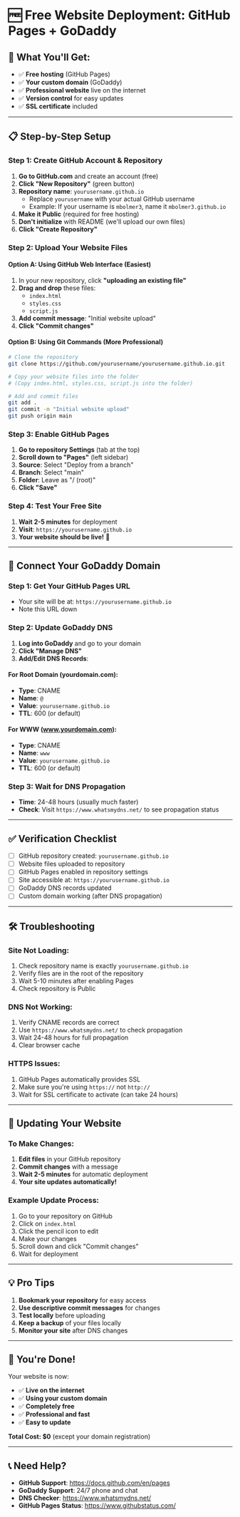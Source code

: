 # 🆓 Free Website Deployment: GitHub Pages + GoDaddy

## 🎯 **What You'll Get:**
- ✅ **Free hosting** (GitHub Pages)
- ✅ **Your custom domain** (GoDaddy)
- ✅ **Professional website** live on the internet
- ✅ **Version control** for easy updates
- ✅ **SSL certificate** included

---

## 📋 **Step-by-Step Setup**

### **Step 1: Create GitHub Account & Repository**

1. **Go to GitHub.com** and create an account (free)
2. **Click "New Repository"** (green button)
3. **Repository name**: `yourusername.github.io` 
   - Replace `yourusername` with your actual GitHub username
   - Example: If your username is `mbolmer3`, name it `mbolmer3.github.io`
4. **Make it Public** (required for free hosting)
5. **Don't initialize** with README (we'll upload our own files)
6. **Click "Create Repository"**

### **Step 2: Upload Your Website Files**

#### **Option A: Using GitHub Web Interface (Easiest)**
1. In your new repository, click **"uploading an existing file"**
2. **Drag and drop** these files:
   - `index.html`
   - `styles.css`
   - `script.js`
3. **Add commit message**: "Initial website upload"
4. **Click "Commit changes"**

#### **Option B: Using Git Commands (More Professional)**
```bash
# Clone the repository
git clone https://github.com/yourusername/yourusername.github.io.git

# Copy your website files into the folder
# (Copy index.html, styles.css, script.js into the folder)

# Add and commit files
git add .
git commit -m "Initial website upload"
git push origin main
```

### **Step 3: Enable GitHub Pages**

1. **Go to repository Settings** (tab at the top)
2. **Scroll down to "Pages"** (left sidebar)
3. **Source**: Select "Deploy from a branch"
4. **Branch**: Select "main"
5. **Folder**: Leave as "/ (root)"
6. **Click "Save"**

### **Step 4: Test Your Free Site**

1. **Wait 2-5 minutes** for deployment
2. **Visit**: `https://yourusername.github.io`
3. **Your website should be live!** 🎉

---

## 🔗 **Connect Your GoDaddy Domain**

### **Step 1: Get Your GitHub Pages URL**
- Your site will be at: `https://yourusername.github.io`
- Note this URL down

### **Step 2: Update GoDaddy DNS**

1. **Log into GoDaddy** and go to your domain
2. **Click "Manage DNS"**
3. **Add/Edit DNS Records**:

#### **For Root Domain (yourdomain.com):**
- **Type**: CNAME
- **Name**: `@`
- **Value**: `yourusername.github.io`
- **TTL**: 600 (or default)

#### **For WWW (www.yourdomain.com):**
- **Type**: CNAME  
- **Name**: `www`
- **Value**: `yourusername.github.io`
- **TTL**: 600 (or default)

### **Step 3: Wait for DNS Propagation**
- **Time**: 24-48 hours (usually much faster)
- **Check**: Visit `https://www.whatsmydns.net/` to see propagation status

---

## ✅ **Verification Checklist**

- [ ] GitHub repository created: `yourusername.github.io`
- [ ] Website files uploaded to repository
- [ ] GitHub Pages enabled in repository settings
- [ ] Site accessible at: `https://yourusername.github.io`
- [ ] GoDaddy DNS records updated
- [ ] Custom domain working (after DNS propagation)

---

## 🛠️ **Troubleshooting**

### **Site Not Loading:**
1. Check repository name is exactly `yourusername.github.io`
2. Verify files are in the root of the repository
3. Wait 5-10 minutes after enabling Pages
4. Check repository is Public

### **DNS Not Working:**
1. Verify CNAME records are correct
2. Use `https://www.whatsmydns.net/` to check propagation
3. Wait 24-48 hours for full propagation
4. Clear browser cache

### **HTTPS Issues:**
1. GitHub Pages automatically provides SSL
2. Make sure you're using `https://` not `http://`
3. Wait for SSL certificate to activate (can take 24 hours)

---

## 🔄 **Updating Your Website**

### **To Make Changes:**
1. **Edit files** in your GitHub repository
2. **Commit changes** with a message
3. **Wait 2-5 minutes** for automatic deployment
4. **Your site updates automatically!**

### **Example Update Process:**
1. Go to your repository on GitHub
2. Click on `index.html`
3. Click the pencil icon to edit
4. Make your changes
5. Scroll down and click "Commit changes"
6. Wait for deployment

---

## 💡 **Pro Tips**

1. **Bookmark your repository** for easy access
2. **Use descriptive commit messages** for changes
3. **Test locally** before uploading
4. **Keep a backup** of your files locally
5. **Monitor your site** after DNS changes

---

## 🎉 **You're Done!**

Your website is now:
- ✅ **Live on the internet**
- ✅ **Using your custom domain**
- ✅ **Completely free**
- ✅ **Professional and fast**
- ✅ **Easy to update**

**Total Cost: $0** (except your domain registration)

---

## 📞 **Need Help?**

- **GitHub Support**: https://docs.github.com/en/pages
- **GoDaddy Support**: 24/7 phone and chat
- **DNS Checker**: https://www.whatsmydns.net/
- **GitHub Pages Status**: https://www.githubstatus.com/
